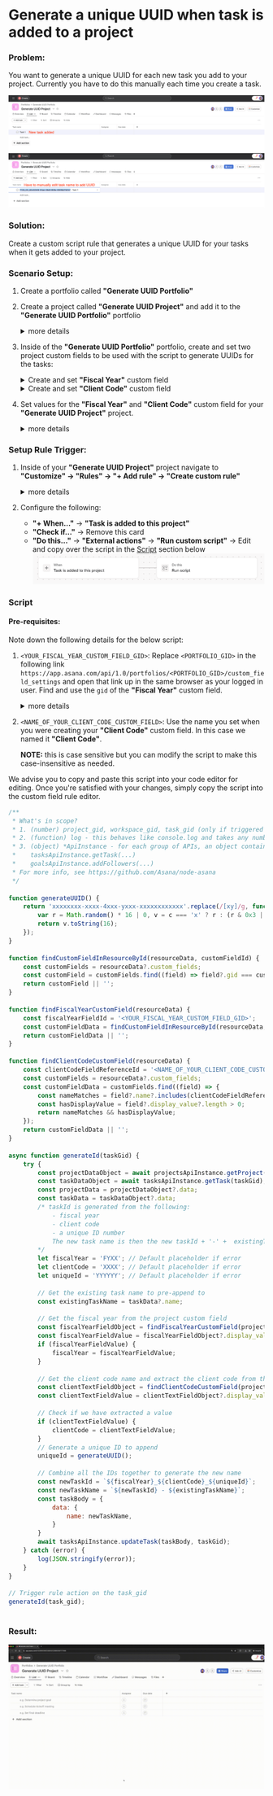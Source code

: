 # Generate a unique UUID when task is added to a project

### Problem:
You want to generate a unique UUID for each new task you add to your project. Currently you have to do this manually each time you create a task.

![manually add uuid](../images/scripts/manual_uuid.png)

### Solution:

Create a custom script rule that generates a unique UUID for your tasks when it gets added to your project.

### Scenario Setup:
1. Create a portfolio called **"Generate UUID Portfolio"**
2. Create a project called **"Generate UUID Project"** and add it to the **"Generate UUID Portfolio"** portfolio
   <details>
   <summary>more details</summary>

   ![create generate uuid project 1](../images/scripts/create_generate_uuid_project_1.png)
   ![create generate uuid project 2](../images/scripts/create_generate_uuid_project_2.png)
   ![create generate uuid project 3](../images/scripts/create_generate_uuid_project_3.png)
   </details>
3. Inside of the **"Generate UUID Portfolio"** portfolio, create and set two project custom fields to be used with the script to generate UUIDs for the tasks:
   <details>
   <summary>Create and set <b>"Fiscal Year"</b> custom field</summary>
   
   ![create and set fiscal year custom field](../images/scripts/create_and_set_fiscal_year_custom_field.png)
   </details>
   <details>
   <summary>Create and set <b>"Client Code"</b> custom field</summary>
   
   ![create and set client code custom field](../images/scripts/create_and_set_client_code_custom_field.png)
   </details>
4. Set values for the **"Fiscal Year"** and **"Client Code"** custom field for your **"Generate UUID Project"** project.
   <details>
   <summary>more details</summary>
   
   ![set value for fiscal year and client code custom field](../images/scripts/set_values_for_fiscal_year_and_client_code_custom_field.png)
   </details>

### Setup Rule Trigger:

1. Inside of your **"Generate UUID Project"** project navigate to **"Customize" -> "Rules" -> "+ Add rule" -> "Create custom rule"**
   <details>
   <summary>more details</summary>
   
   ![add a rule](../images/scripts/generate_uuid_add_rule.png)
   ![create custom rule](../images/scripts/create_custom_rule_page.png)
   </details>
2. Configure the following:
   - **"+ When..."** -> **"Task is added to this project"**
   - **"Check if…"** -> Remove this card
   - **"Do this…"** -> **"External actions"** -> **"Run custom script"** -> Edit and copy over the script in the [Script](#script) section below
  ![task added to project rule](../images/scripts/task_added_to_project_rule.png)

### Script
#### Pre-requisites:

Note down the following details for the below script:
1. `<YOUR_FISCAL_YEAR_CUSTOM_FIELD_GID>`: Replace `<PORTFOLIO_GID>` in the following link `https://app.asana.com/api/1.0/portfolios/<PORTFOLIO_GID>/custom_field_settings` and open that link up in the same browser as your logged in user. Find and use the `gid` of the **"Fiscal Year"** custom field.
   <details>
   <summary>more details</summary>

   ![get gid of fiscal year custom field](../images/scripts/get_fiscal_year_custom_field_gid.png)
   </details>
2. `<NAME_OF_YOUR_CLIENT_CODE_CUSTOM_FIELD>`: Use the name you set when you were creating your **"Client Code"** custom field. In this case we named it **"Client Code"**.

   **NOTE:** this is case sensitive but you can modify the script to make this case-insensitive as needed.

We advise you to copy and paste this script into your code editor for editing. Once you're satisfied with your changes, simply copy the script into the custom field rule editor.

```javascript
/**
 * What's in scope?
 * 1. (number) project_gid, workspace_gid, task_gid (only if triggered on a task)
 * 2. (function) log - this behaves like console.log and takes any number of parameters
 * 3. (object) *ApiInstance - for each group of APIs, an object containing functions to call the APIs; for example:
 *    tasksApiInstance.getTask(...)
 *    goalsApiInstance.addFollowers(...)
 * For more info, see https://github.com/Asana/node-asana
 */

function generateUUID() {
    return 'xxxxxxxx-xxxx-4xxx-yxxx-xxxxxxxxxxxx'.replace(/[xy]/g, function(c) {
        var r = Math.random() * 16 | 0, v = c === 'x' ? r : (r & 0x3 | 0x8);
        return v.toString(16);
    });
}

function findCustomFieldInResourceById(resourceData, customFieldId) {
    const customFields = resourceData?.custom_fields;
    const customField = customFields.find((field) => field?.gid === customFieldId);
    return customField || '';
}

function findFiscalYearCustomField(resourceData) {
    const fiscalYearFieldId = '<YOUR_FISCAL_YEAR_CUSTOM_FIELD_GID>';
    const customFieldData = findCustomFieldInResourceById(resourceData, fiscalYearFieldId);
    return customFieldData || '';
}

function findClientCodeCustomField(resourceData) {
    const clientCodeFieldReferenceId = '<NAME_OF_YOUR_CLIENT_CODE_CUSTOM_FIELD>';
    const customFields = resourceData?.custom_fields;
    const customFieldData = customFields.find((field) => {
        const nameMatches = field?.name?.includes(clientCodeFieldReferenceId);
        const hasDisplayValue = field?.display_value?.length > 0;
        return nameMatches && hasDisplayValue;
    });
    return customFieldData || '';
}

async function generateId(taskGid) {
    try {
        const projectDataObject = await projectsApiInstance.getProject(project_gid, { opt_fields: 'name,custom_fields' });
        const taskDataObject = await tasksApiInstance.getTask(taskGid);
        const projectData = projectDataObject?.data;
        const taskData = taskDataObject?.data;
        /* taskId is generated from the following:
            - fiscal year
            - client code
            - a unique ID number
            The new task name is then the new taskId + '-' +  existingTaskName
        */
        let fiscalYear = 'FYXX'; // Default placeholder if error
        let clientCode = 'XXXX'; // Default placeholder if error
        let uniqueId = 'YYYYYY'; // Default placeholder if error

        // Get the existing task name to pre-append to
        const existingTaskName = taskData?.name;

        // Get the fiscal year from the project custom field
        const fiscalYearFieldObject = findFiscalYearCustomField(projectData);
        const fiscalYearFieldValue = fiscalYearFieldObject?.display_value || '';
        if (fiscalYearFieldValue) {
            fiscalYear = fiscalYearFieldValue;
        }

        // Get the client code name and extract the client code from the project custom field
        const clientTextFieldObject = findClientCodeCustomField(projectData);
        const clientTextFieldValue = clientTextFieldObject?.display_value || '';

        // Check if we have extracted a value
        if (clientTextFieldValue) {
            clientCode = clientTextFieldValue;
        }
        // Generate a unique ID to append
        uniqueId = generateUUID();

        // Combine all the IDs together to generate the new name
        const newTaskId = `${fiscalYear}_${clientCode}_${uniqueId}`;
        const newTaskName = `${newTaskId} - ${existingTaskName}`;
        const taskBody = {
            data: {
                name: newTaskName,
            }
        }
        await tasksApiInstance.updateTask(taskBody, taskGid);
    } catch (error) {
        log(JSON.stringify(error));
    }
}

// Trigger rule action on the task_gid 
generateId(task_gid);
  
```

### Result:
![generate unique uuid rule triggered](../images/scripts/generate_uuid_demo.gif)
